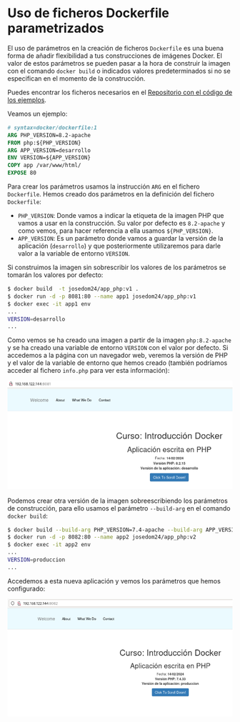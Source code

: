 # Uso de ficheros Dockerfile parametrizados

El uso de parámetros en la creación de ficheros `Dockerfile` es una buena forma de añadir flexibilidad a tus construcciones de imágenes Docker. El valor de estos parámetros se pueden pasar a la hora de construir la imagen con el comando `docker build` o indicados valores predeterminados si no se especifican en el momento de la construcción.

Puedes encontrar los ficheros necesarios en el [Repositorio con el código de los ejemplos](https://github.com/josedom24/ejemplos_curso_docker_ow).

Veamos un ejemplo:

```Dockerfile
# syntax=docker/dockerfile:1
ARG PHP_VERSION=8.2-apache
FROM php:${PHP_VERSION}
ARG APP_VERSION=desarrollo
ENV VERSION=${APP_VERSION}
COPY app /var/www/html/
EXPOSE 80
```

Para crear los parámetros usamos la instrucción `ARG` en el fichero `Dockerfile`. Hemos creado dos parámetros en la definición del fichero `Dockerfile`:

* `PHP_VERSION`: Donde vamos a indicar la etiqueta de la imagen PHP que vamos a usar en la construcción. Su valor por defecto es `8.2-apache` y como vemos, para hacer referencia a ella usamos `${PHP_VERSION}`.
* `APP_VERSION`: Es un parámetro donde vamos a guardar la versión de la aplicación (`desarrollo`) y que posteriormente utilizaremos para darle valor a la variable de entorno `VERSION`.

Si construimos la imagen sin sobrescribir los valores de los parámetros se tomarán los valores por defecto:

```bash
$ docker build  -t josedom24/app_php:v1 .
$ docker run -d -p 8081:80 --name app1 josedom24/app_php:v1
$ docker exec -it app1 env
...
VERSION=desarrollo
...
```

Como vemos se ha creado una imagen a partir de la imagen `php:8.2-apache` y se ha creado una variable de entorno `VERSION` con el valor por defecto. Si accedemos a la página con un navegador web, veremos la versión de PHP y el valor de la variable de entorno que hemos creado (también podríamos acceder al fichero `info.php` para ver esta información):

![php](img/variables1.png)

Podemos crear otra versión de la imagen sobreescribiendo los parámetros de construcción, para ello usamos el parámetro `--build-arg` en el comando `docker build`:

```bash
$ docker build --build-arg PHP_VERSION=7.4-apache --build-arg APP_VERSION=produccion -t josedom24/app_php:v2 .
$ docker run -d -p 8082:80 --name app2 josedom24/app_php:v2
$ docker exec -it app2 env
...
VERSION=produccion
...
```

Accedemos a esta nueva aplicación y vemos los parámetros que hemos configurado:

![php](img/variables2.png)

